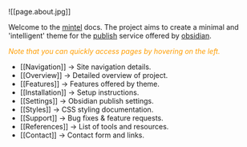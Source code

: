 ![[page.about.jpg]]

Welcome to the [mintel](https://github.com/harttraveller/mintel-theme) docs. The project aims to create a minimal and 'intelligent'  theme for the [publish](https://obsidian.md/publish) service offered by [obsidian](https://obsidian.md).
<p style="color: #ff9d00;"><i>Note that you can quickly access pages by hovering on the left.</i></p>

- [[Navigation]] -> Site navigation details.
- [[Overview]] -> Detailed overview of project.
- [[Features]] -> Features offered by theme.
- [[Installation]] -> Setup instructions.
- [[Settings]] -> Obsidian publish settings.
- [[Styles]] -> CSS styling documentation.
- [[Support]] -> Bug fixes & feature requests.
- [[References]] -> List of tools and resources.
- [[Contact]] -> Contact form and links.